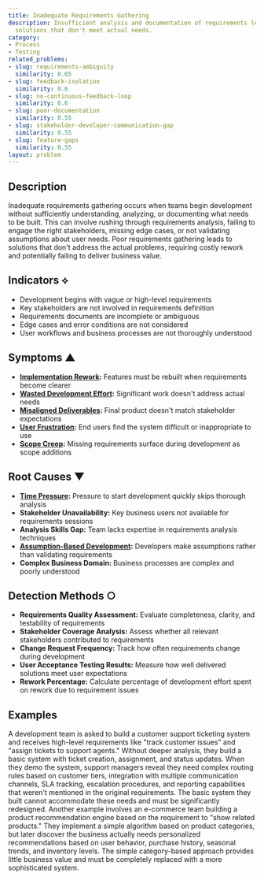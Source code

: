 ```yaml
---
title: Inadequate Requirements Gathering
description: Insufficient analysis and documentation of requirements leads to building
  solutions that don't meet actual needs.
category:
- Process
- Testing
related_problems:
- slug: requirements-ambiguity
  similarity: 0.65
- slug: feedback-isolation
  similarity: 0.6
- slug: no-continuous-feedback-loop
  similarity: 0.6
- slug: poor-documentation
  similarity: 0.55
- slug: stakeholder-developer-communication-gap
  similarity: 0.55
- slug: feature-gaps
  similarity: 0.55
layout: problem
---
```


## Description

Inadequate requirements gathering occurs when teams begin development without sufficiently understanding, analyzing, or documenting what needs to be built. This can involve rushing through requirements analysis, failing to engage the right stakeholders, missing edge cases, or not validating assumptions about user needs. Poor requirements gathering leads to solutions that don't address the actual problems, requiring costly rework and potentially failing to deliver business value.

## Indicators ⟡

- Development begins with vague or high-level requirements
- Key stakeholders are not involved in requirements definition
- Requirements documents are incomplete or ambiguous
- Edge cases and error conditions are not considered
- User workflows and business processes are not thoroughly understood

## Symptoms ▲

- **[Implementation Rework](implementation-rework.md):** Features must be rebuilt when requirements become clearer
- **[Wasted Development Effort](wasted-development-effort.md):** Significant work doesn't address actual needs
- **[Misaligned Deliverables](misaligned-deliverables.md):** Final product doesn't match stakeholder expectations
- **[User Frustration](user-frustration.md):** End users find the system difficult or inappropriate to use
- **[Scope Creep](scope-creep.md):** Missing requirements surface during development as scope additions

## Root Causes ▼

- **[Time Pressure](time-pressure.md):** Pressure to start development quickly skips thorough analysis
- **Stakeholder Unavailability:** Key business users not available for requirements sessions
- **Analysis Skills Gap:** Team lacks expertise in requirements analysis techniques
- **[Assumption-Based Development](assumption-based-development.md):** Developers make assumptions rather than validating requirements
- **Complex Business Domain:** Business processes are complex and poorly understood

## Detection Methods ○

- **Requirements Quality Assessment:** Evaluate completeness, clarity, and testability of requirements
- **Stakeholder Coverage Analysis:** Assess whether all relevant stakeholders contributed to requirements
- **Change Request Frequency:** Track how often requirements change during development
- **User Acceptance Testing Results:** Measure how well delivered solutions meet user expectations
- **Rework Percentage:** Calculate percentage of development effort spent on rework due to requirement issues

## Examples

A development team is asked to build a customer support ticketing system and receives high-level requirements like "track customer issues" and "assign tickets to support agents." Without deeper analysis, they build a basic system with ticket creation, assignment, and status updates. When they demo the system, support managers reveal they need complex routing rules based on customer tiers, integration with multiple communication channels, SLA tracking, escalation procedures, and reporting capabilities that weren't mentioned in the original requirements. The basic system they built cannot accommodate these needs and must be significantly redesigned. Another example involves an e-commerce team building a product recommendation engine based on the requirement to "show related products." They implement a simple algorithm based on product categories, but later discover the business actually needs personalized recommendations based on user behavior, purchase history, seasonal trends, and inventory levels. The simple category-based approach provides little business value and must be completely replaced with a more sophisticated system.